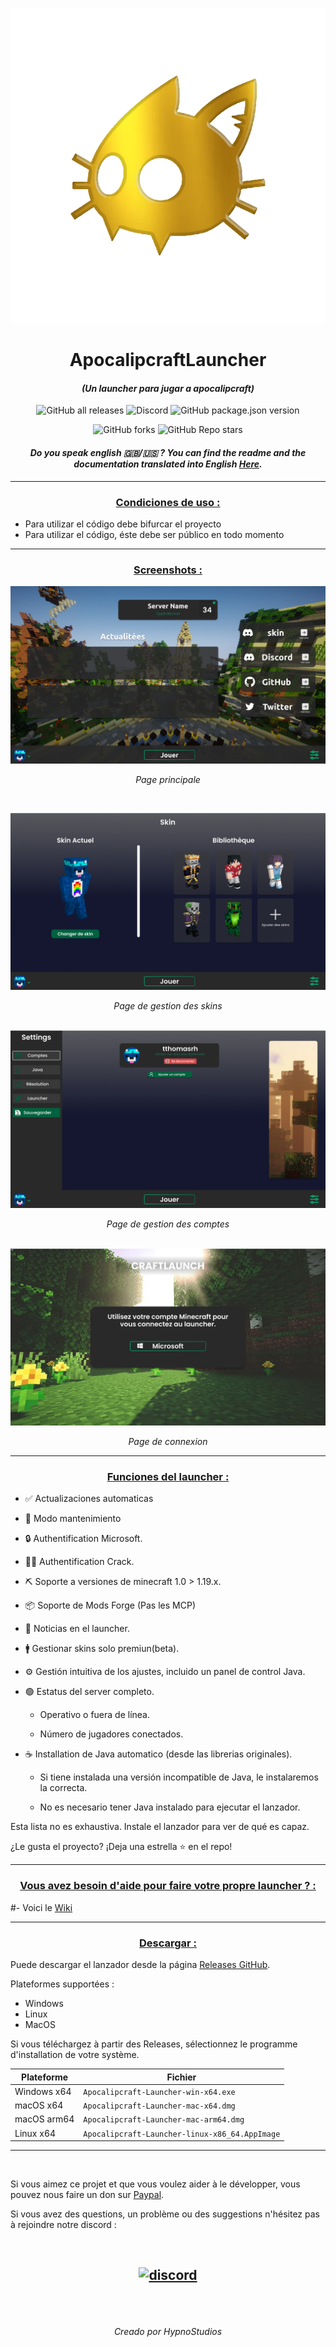 <p align="center"><img src="../src/assets/images/icon.png" alt="icon-launcher"></p>

<h1 align="center">ApocalipcraftLauncher</h1>

#### [<p align="center">]() *(Un launcher para jugar a apocalipcraft)*
[<p align="center">]()
![GitHub all releases](https://img.shields.io/github/downloads/Hypnos0110/ApocalipcraftLauncher/total?style=for-the-badge)
![Discord](https://img.shields.io/discord/819729377650278420?style=for-the-badge)
![GitHub package.json version](https://img.shields.io/github/package-json/v/Hypnos0110/ApocalipcraftLauncher?style=for-the-badge)
[<p align="center">]()
![GitHub forks](https://img.shields.io/github/forks/Hypnos0110/ApocalipcraftLauncher?style=for-the-badge)
![GitHub Repo stars](https://img.shields.io/github/stars/Hypnos0110/ApocalipcraftLauncher?style=for-the-badge)

#### *<p align="center">Do you speak english 🇬🇧/🇺🇸 ? You can find the readme and the documentation translated into English [Here](/README_EN-US.md).</p>*

---
### **<ins><p align="center">Condiciones de uso :</p>**
- Para utilizar el código debe bifurcar el proyecto
- Para utilizar el código, éste debe ser público en todo momento

---

### **<ins><p align="center">Screenshots :</p>**

<img src="images/3.png" alt="screenshot3"><p align="center"> *Page principale*

&nbsp;

<img src="images/4.png" alt="screenshot4"><p align="center"> *Page de gestion des skins*

&nbsp;
<img src="images/5.png" alt="screenshot5"><p align="center"> *Page de gestion des comptes*

&nbsp;
<img src="images/1.png" alt="screenshot8"><p align="center"> *Page de connexion*

---

### **<ins><p align="center">Funciones del launcher :</p>**

- ✅ Actualizaciones automaticas

- 🔴 Modo mantenimiento

- 🔒 Authentification Microsoft.

- 🏴‍☠️ Authentification Crack.

- ⛏️ Soporte a versiones de minecraft 1.0 > 1.19.x.

- 📦 Soporte de Mods Forge (Pas les MCP)
 
- 📰 Noticias en el launcher.

- 🚹 Gestionar skins solo premiun(beta).

- ⚙️ Gestión intuitiva de los ajustes, incluido un panel de control Java.

- 🟢 Estatus del server completo.

    - Operativo o fuera de línea.
    
    - Número de jugadores conectados.

- ☕ Installation de Java automatico (desde las librerias originales).

    - Si tiene instalada una versión incompatible de Java, le instalaremos la correcta.
    
    - No es necesario tener Java instalado para ejecutar el lanzador.

Esta lista no es exhaustiva. Instale el lanzador para ver de qué es capaz.

¿Le gusta el proyecto? ¡Deja una estrella ⭐ en el repo!

---

### **<ins><p align="center">Vous avez besoin d'aide pour faire votre propre launcher ? :</p>**

#- Voici le [Wiki](./wiki.md) 

---
### **<ins><p align="center">Descargar :</p>**

Puede descargar el lanzador desde la página [Releases GitHub](https://github.com/Hypnos0110/ApocalipcraftLauncher/releases).

Plateformes supportées :

- Windows 
- Linux
- MacOS

Si vous téléchargez à partir des Releases, sélectionnez le programme d'installation de votre système.

 Plateforme | Fichier |
| -------- | ---- |
| Windows x64 | `Apocalipcraft-Launcher-win-x64.exe ` |
| macOS x64 | `Apocalipcraft-Launcher-mac-x64.dmg` |
| macOS arm64 | `Apocalipcraft-Launcher-mac-arm64.dmg` |
| Linux x64 | `Apocalipcraft-Launcher-linux-x86_64.AppImage` |

---

<br>

Si vous aimez ce projet et que vous voulez aider à le développer, vous pouvez nous faire un don sur [Paypal](https://www.paypal.me/luuxiss).

Si vous avez des questions, un problème ou des suggestions n'hésitez pas à rejoindre notre discord :

<br>

[<p align="center"><img src="https://discordapp.com/api/guilds/904533765114703902/embed.png?style=banner2" alt="discord">](https://discord.io/apocalipcraft) 
---

<br>
<br>

[<p align="center">]() *Creado por HypnoStudios*  </p>
